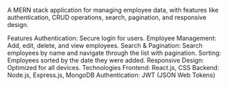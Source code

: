 A MERN stack application for managing employee data, with features like authentication, CRUD operations, search, pagination, and responsive design.

Features
Authentication: Secure login for users.
Employee Management: Add, edit, delete, and view employees.
Search & Pagination: Search employees by name and navigate through the list with pagination.
Sorting: Employees sorted by the date they were added.
Responsive Design: Optimized for all devices.
Technologies
Frontend: React.js, CSS
Backend: Node.js, Express.js, MongoDB
Authentication: JWT (JSON Web Tokens)
